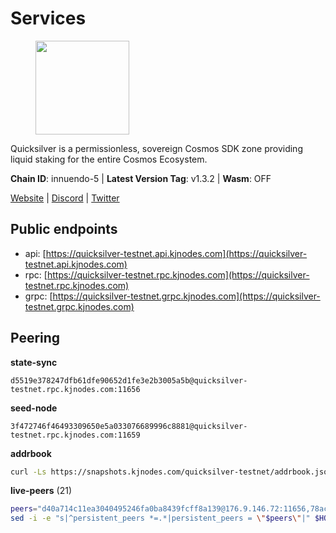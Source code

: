 # Services

<figure><img src="https://raw.githubusercontent.com/kj89/testnet_manuals/main/pingpub/logos/quicksilver.png" width="150" alt=""><figcaption></figcaption></figure>

Quicksilver is a permissionless, sovereign Cosmos SDK zone providing liquid staking for the entire Cosmos Ecosystem.

**Chain ID**: innuendo-5 | **Latest Version Tag**: v1.3.2 | **Wasm**: OFF

[Website](https://quicksilver.zone) | [Discord](https://discord.gg/quicksilverprotocol) | [Twitter](https://twitter.com/quicksilverzone)


## Public endpoints

* api: [https://quicksilver-testnet.api.kjnodes.com](https://quicksilver-testnet.api.kjnodes.com)
* rpc: [https://quicksilver-testnet.rpc.kjnodes.com](https://quicksilver-testnet.rpc.kjnodes.com)
* grpc: [https://quicksilver-testnet.grpc.kjnodes.com](https://quicksilver-testnet.grpc.kjnodes.com)

## Peering

**state-sync**

```text
d5519e378247dfb61dfe90652d1fe3e2b3005a5b@quicksilver-testnet.rpc.kjnodes.com:11656
```

**seed-node**

```text
3f472746f46493309650e5a033076689996c8881@quicksilver-testnet.rpc.kjnodes.com:11659
```

**addrbook**
```bash
curl -Ls https://snapshots.kjnodes.com/quicksilver-testnet/addrbook.json > $HOME/.quicksilverd/config/addrbook.json
```

**live-peers** (21)
```bash
peers="d40a714c11ea3040495246fa0ba8439fcff8a139@176.9.146.72:11656,78acdbabc08231765444b3143a222d433a5157e1@142.132.205.94:15651,858ba6bc33a6d13fdd9ddad344d788dcf91cf565@142.132.151.99:15651,af8cfa944802a9bd510fc3407950a15e8be86c31@213.239.217.52:30656,8099f8a7c95c1676982e1a23e8452f2b10b07415@65.108.78.107:22656,41f7d7004cace7bd1760a5f980a86123700c8f1d@185.146.148.116:26656,9e0604571aa20314c2261d70b7d8823414702715@51.159.141.209:26656,cfbf02b41e7fe78d51abfa93f342afd0687203c0@212.227.151.143:36656,ee6bae1a6d4a1e07f1e4bc7963cabedc6b73426e@94.130.137.119:26656,df10d618cfc818e5943f5eefd81f4df265f8393e@207.180.243.64:11656,e0f0703e9ce343c46e0ec01b19216715e817b358@65.109.85.170:28656,3519e61e653db97f5d1c7f1bec9b0072bca4d5fe@144.76.45.59:16656,d5519e378247dfb61dfe90652d1fe3e2b3005a5b@65.109.68.190:11656,5c2a752c9b1952dbed075c56c600c3a79b58c395@95.214.55.232:27026,f7edad3ff5a85d039e7de12067c63064c5b42d63@46.4.121.72:11656,d160a8908b44f2a44ce17e0be1f9056b58993b9c@65.21.139.170:21026,a37474c1f254cd4b16d924327a755c914e8e7d86@65.109.30.53:26656,74abcb5243d4ffc43de6ad1a288d8e50adcd467e@65.109.80.176:20656,025e1a9ba7e536e1db47569b55081f7adf6d2f9e@95.217.83.28:26636,c133c4c0c7034c8c345330f394984ad08092fc14@138.201.17.11:27656,521eabb3f5a0698476baf22c45aaef396399da10@135.181.183.93:24656"
sed -i -e "s|^persistent_peers *=.*|persistent_peers = \"$peers\"|" $HOME/.quicksilverd/config/config.toml
```
